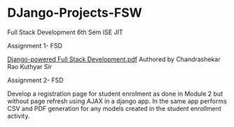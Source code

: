# DJango-Projects-FSW
Full Stack Development 6th Sem ISE JIT


Assignment 1- FSD

[Django-powered Full Stack Development.pdf](https://github.com/user-attachments/files/16172097/Django-powered.Full.Stack.Development.pdf)
Authored by Chandrashekar Rao Kuthyar Sir

Assignment 2- FSD

Develop a registration page for student enrolment as done in Module 2 but without page refresh using AJAX in a django app. In the same app performs CSV and PDF generation for any models created in the student enrollment activity.

